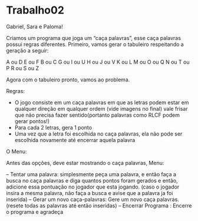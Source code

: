 # Trabalho02

Gabriel, Sara e Paloma!

Criamos um programa que joga um “caça palavras”, esse caça palavras possui regras diferentes.
Primeiro, vamos gerar o tabuleiro respeitando a geração a seguir:

A ou D      	E ou F      	B ou C
G ou I ou U  	H ou J ou V	  K ou L
M ou O ou Q 	N ou T ou P	  R ou S ou Z

Agora com o tabuleiro pronto, vamos ao problema.

Regras:

- O jogo consiste em um caça palavras em que as letras podem estar em qualquer direção em qualquer ordem (vide imagens no final) vale frisar que não precisa fazer sentido(portanto palavras como RLCF podem gerar pontos!)
- Para cada 2 letras, gera 1 ponto
- Uma vez que a letra foi escolhida no caça palavras, ela não pode ser escolhida novamente até encerrar aquela palavra

O Menu:

Antes das opções, deve estar mostrando o caça palavras, Menu:

– Tentar uma palavra: simplesmente peça uma palavra, e então faça a busca no caça palavras e diga quantos pontos foram gerados e então, adicione essa pontuação no jogador que esta jogando. (caso o jogador insira a mesma palavra, não faça a busca e avise que a palavra ja foi inserida)
– Gerar um novo caça-palavras: Gere um novo caça palavras. (resete todas as palavras até então inseridas)
– Encerrar Programa : Encerre o programa e agradeça
